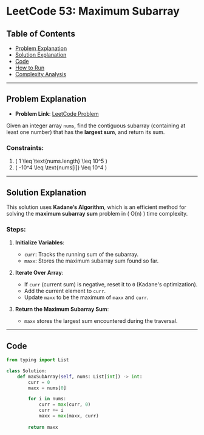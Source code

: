 # LeetCode 53: Maximum Subarray

## Table of Contents
- [Problem Explanation](#problem-explanation)
- [Solution Explanation](#solution-explanation)
- [Code](#code)
- [How to Run](#how-to-run)
- [Complexity Analysis](#complexity-analysis)

---

## Problem Explanation

- **Problem Link**: [LeetCode Problem](https://leetcode.com/problems/maximum-subarray/)

Given an integer array `nums`, find the contiguous subarray (containing at least one number) that has the **largest sum**, and return its sum.

### Constraints:
1. \( 1 \leq \text{nums.length} \leq 10^5 \)
2. \( -10^4 \leq \text{nums[i]} \leq 10^4 \)

---

## Solution Explanation

This solution uses **Kadane’s Algorithm**, which is an efficient method for solving the **maximum subarray sum** problem in \( O(n) \) time complexity.

### Steps:

1. **Initialize Variables**:
   - `curr`: Tracks the running sum of the subarray.
   - `maxx`: Stores the maximum subarray sum found so far.

2. **Iterate Over Array**:
   - If `curr` (current sum) is negative, reset it to `0` (Kadane's optimization).
   - Add the current element to `curr`.
   - Update `maxx` to be the maximum of `maxx` and `curr`.

3. **Return the Maximum Subarray Sum**:
   - `maxx` stores the largest sum encountered during the traversal.

---

## Code

```python
from typing import List

class Solution:
    def maxSubArray(self, nums: List[int]) -> int:
        curr = 0
        maxx = nums[0]

        for i in nums:
            curr = max(curr, 0)
            curr += i
            maxx = max(maxx, curr)
            
        return maxx
